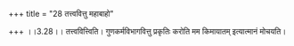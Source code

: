 +++
title = "28 तत्त्ववित्तु महाबाहो"

+++
।।3.28।। तत्त्ववित्त्विति। गुणकर्मविभागवित्तु प्रकृतिः करोति मम किमायातम् इत्यात्मानं मोचयति।
